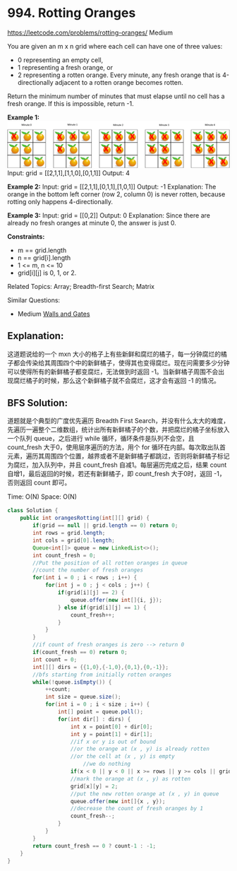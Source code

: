 # 994. Rotting Oranges
<https://leetcode.com/problems/rotting-oranges/>
Medium

You are given an m x n grid where each cell can have one of three values:

* 0 representing an empty cell,
* 1 representing a fresh orange, or
* 2 representing a rotten orange.
Every minute, any fresh orange that is 4-directionally adjacent to a rotten orange becomes rotten.

Return the minimum number of minutes that must elapse until no cell has a fresh orange. If this is impossible, return -1.

**Example 1:**
![alt text](../resources/994_q1.png)
Input: grid = [[2,1,1],[1,1,0],[0,1,1]]
Output: 4

**Example 2:**
Input: grid = [[2,1,1],[0,1,1],[1,0,1]]
Output: -1
Explanation: The orange in the bottom left corner (row 2, column 0) is never rotten, because rotting only happens 4-directionally.

**Example 3:**
Input: grid = [[0,2]]
Output: 0
Explanation: Since there are already no fresh oranges at minute 0, the answer is just 0.


**Constraints:**

* m == grid.length
* n == grid[i].length
* 1 <= m, n <= 10
* grid[i][j] is 0, 1, or 2.

Related Topics: Array; Breadth-first Search; Matrix

Similar Questions:
* Medium [Walls and Gates](https://leetcode.com/problems/walls-and-gates/)


## Explanation: 
这道题说给的一个 mxn 大小的格子上有些新鲜和腐烂的橘子，每一分钟腐烂的橘子都会传染给其周围四个中的新鲜橘子，使得其也变得腐烂。现在问需要多少分钟可以使得所有的新鲜橘子都变腐烂，无法做到时返回 -1。当新鲜橘子周围不会出现腐烂橘子的时候，那么这个新鲜橘子就不会腐烂，这才会有返回 -1 的情况。

## BFS Solution:
道题就是个典型的广度优先遍历 Breadth First Search，并没有什么太大的难度，先遍历一遍整个二维数组，统计出所有新鲜橘子的个数，并把腐烂的橘子坐标放入一个队列 queue，之后进行 while 循环，循环条件是队列不会空，且 count_fresh 大于0，使用层序遍历的方法，用个 for 循环在内部。每次取出队首元素，遍历其周围四个位置，越界或者不是新鲜橘子都跳过，否则将新鲜橘子标记为腐烂，加入队列中，并且 count_fresh 自减1。每层遍历完成之后，结果 count 自增1，最后返回的时候，若还有新鲜橘子，即 count_fresh 大于0时，返回 -1，否则返回 count 即可。

Time: O(N)
Space: O(N)

```java
class Solution {
    public int orangesRotting(int[][] grid) {
        if(grid == null || grid.length == 0) return 0;
        int rows = grid.length;
        int cols = grid[0].length;
        Queue<int[]> queue = new LinkedList<>();
        int count_fresh = 0;
        //Put the position of all rotten oranges in queue
        //count the number of fresh oranges
        for(int i = 0 ; i < rows ; i++) {
            for(int j = 0 ; j < cols ; j++) {
                if(grid[i][j] == 2) {
                    queue.offer(new int[]{i, j});
                } else if(grid[i][j] == 1) {
                    count_fresh++;
                }
            }
        }
        //if count of fresh oranges is zero --> return 0 
        if(count_fresh == 0) return 0;
        int count = 0;
        int[][] dirs = {{1,0},{-1,0},{0,1},{0,-1}};
        //bfs starting from initially rotten oranges
        while(!queue.isEmpty()) {
            ++count;
            int size = queue.size();
            for(int i = 0 ; i < size ; i++) {
                int[] point = queue.poll();
                for(int dir[] : dirs) {
                    int x = point[0] + dir[0];
                    int y = point[1] + dir[1];
                    //if x or y is out of bound
                    //or the orange at (x , y) is already rotten
                    //or the cell at (x , y) is empty
                        //we do nothing
                    if(x < 0 || y < 0 || x >= rows || y >= cols || grid[x][y] == 0 || grid[x][y] == 2) continue;
                    //mark the orange at (x , y) as rotten
                    grid[x][y] = 2;
                    //put the new rotten orange at (x , y) in queue
                    queue.offer(new int[]{x , y});
                    //decrease the count of fresh oranges by 1
                    count_fresh--;
                }
            }
        }
        return count_fresh == 0 ? count-1 : -1;
    }
}
```